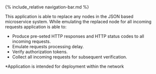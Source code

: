 {% include_relative navigation-bar.md %}

This application is able to replace any nodes in the JSON based microservice system. While emulating the replaced node
for all incoming requests application is able to:

- Produce pre-seted HTTP responses and HTTP status codes to all incoming requests.
- Emulate requests processing delay.
- Verify authorization tokens.
- Collect all incoming requests for subsequent verification.

*Application is intended for deployment within the network
